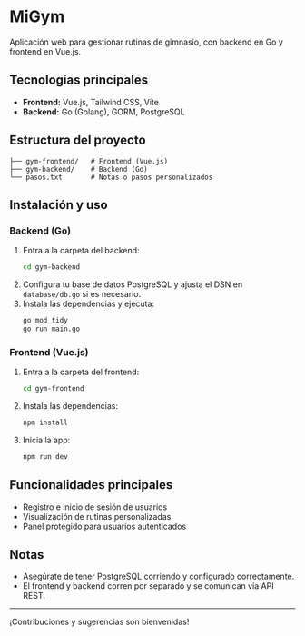 # MiGym

Aplicación web para gestionar rutinas de gimnasio, con backend en Go y frontend en Vue.js.

## Tecnologías principales

- **Frontend:** Vue.js, Tailwind CSS, Vite
- **Backend:** Go (Golang), GORM, PostgreSQL

## Estructura del proyecto

```
├── gym-frontend/   # Frontend (Vue.js)
├── gym-backend/    # Backend (Go)
└── pasos.txt       # Notas o pasos personalizados
```

## Instalación y uso

### Backend (Go)

1. Entra a la carpeta del backend:
   ```bash
   cd gym-backend
   ```
2. Configura tu base de datos PostgreSQL y ajusta el DSN en `database/db.go` si es necesario.
3. Instala las dependencias y ejecuta:
   ```bash
   go mod tidy
   go run main.go
   ```

### Frontend (Vue.js)

1. Entra a la carpeta del frontend:
   ```bash
   cd gym-frontend
   ```
2. Instala las dependencias:
   ```bash
   npm install
   ```
3. Inicia la app:
   ```bash
   npm run dev
   ```

## Funcionalidades principales

- Registro e inicio de sesión de usuarios
- Visualización de rutinas personalizadas
- Panel protegido para usuarios autenticados

## Notas

- Asegúrate de tener PostgreSQL corriendo y configurado correctamente.
- El frontend y backend corren por separado y se comunican vía API REST.

---

¡Contribuciones y sugerencias son bienvenidas!
